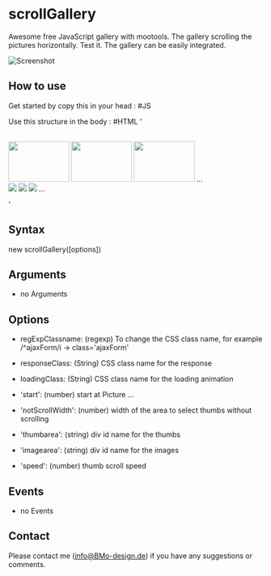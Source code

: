scrollGallery 
==========

Awesome free JavaScript gallery with mootools. The gallery scrolling the pictures horizontally. Test it. The gallery can be easily integrated.


![Screenshot](http://software.BMo-design.de/images/scrollGallery.png)

How to use
----------

Get started by copy this in your head :
    #JS
    <script type="text/javascript">
    window.addEvent('domready', function() {
        var myscrollGallery = new scrollGallery();
    });
    </script>



Use this structure in the body :
#HTML
'<div id="gallery">
       <div id="scrollGalleryHead">		
		<div id="thumbarea">
			<div id="thumbareaContent">
                            <img  src="fotos/image1.jpg" width="120" height="80" alt="" />
                            <img  src="fotos/image2.jpg" width="120" height="80" alt="" />
                            <img  src="fotos/image3.jpg" width="120" height="80" alt="" />
				...
                     </div> 
		</div> 
	 </div>
	 <div id="scrollGalleryFoot">
		<div id="imagearea">
			<div id="imageareaContent">
                            <img  src="fotos/image1.jpg"  />
                            <img  src="fotos/image2.jpg"  />
                            <img  src="fotos/image3.jpg"  />
   				...
                     </div> 
		</div> 
	</div>
 </div>'


  
Syntax
------

  new scrollGallery([options])
  
Arguments
---------

- no Arguments

Options
-------

* regExpClassname: (regexp) To change the CSS class name, for example /^ajaxForm/i  -> class='ajaxForm'	
* responseClass: (String) CSS class name for the response 
* loadingClass: (String) CSS class name for the loading animation

* 'start': (number) start at Picture ...
* 'notScrollWidth': (number) width of the area to select thumbs without scrolling
* 'thumbarea': (string) div id name for the thumbs
* 'imagearea': (string) div id name for the images 
* 'speed': (number) thumb scroll speed

Events
------

- no Events

Contact
-----------
Please contact me (info@BMo-design.de) if you have any suggestions or comments.
